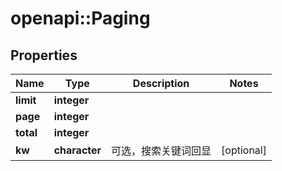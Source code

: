 # openapi::Paging


## Properties
Name | Type | Description | Notes
------------ | ------------- | ------------- | -------------
**limit** | **integer** |  | 
**page** | **integer** |  | 
**total** | **integer** |  | 
**kw** | **character** | 可选，搜索关键词回显 | [optional] 



